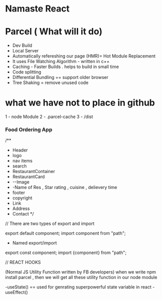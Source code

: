 # Namaste React


# Parcel ( What will it do)


- Dev Build
- Local Server
- Automatically refereshing our page 
  (HMR)= Hot Module Replacement
- It uses File Watching Algorithm -    written in c++
- Caching - Faster Builds . helps to build in small time
- Code splitting 
- Differential Bundling == support older browser
- Tree Shaking = remove unused code

# what we have not to place in github 
1 - node Module
2 - .parcel-cache
3 - /dist


### Food Ordering App
/**
 * Header
 * logo
 * nav items
 * search
 * RestaurantContainer
 * RestaurantCard
 * --Image
 * -Name of Res , Star rating , cuisine , delievery time
 * footer
 * copyright
 * Link
 * Address 
 * Contact
 */


 // There are two types of export and import 

 export default component;
 import component from "path";

- Named export/import

export const component;
import {component} from "path";


// REACT HOOKS

(Normal JS Utility Function written by FB developers)
when we write npm install parcel , then we will get all these utility function in our node module

-useState() == used for genrating superpowerful state variable in react
-useEffect()




